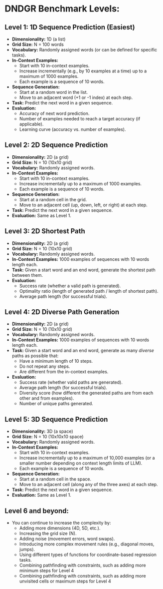 # **DNDGR Benchmark Levels:**

## **Level 1: 1D Sequence Prediction (Easiest)**

*   **Dimensionality:** 1D (a list)
*   **Grid Size:** N = 100 words
*   **Vocabulary:** Randomly assigned words (or can be defined for specific tasks).
*   **In-Context Examples:**
    *   Start with 10 in-context examples.
    *   Increase incrementally (e.g., by 10 examples at a time) up to a maximum of 1000 examples.
    *   Each example is a sequence of 10 words.
*   **Sequence Generation:**
    *   Start at a random word in the list.
    *   Move to an adjacent word (+1 or -1 index) at each step.
*   **Task:** Predict the next word in a given sequence.
*   **Evaluation:**
    *   Accuracy of next word prediction.
    *   Number of examples needed to reach a target accuracy (if applicable).
    *   Learning curve (accuracy vs. number of examples).

## **Level 2: 2D Sequence Prediction**

*   **Dimensionality:** 2D (a grid)
*   **Grid Size:** N = 10 (10x10 grid)
*   **Vocabulary:** Randomly assigned words.
*   **In-Context Examples:**
    *   Start with 10 in-context examples.
    *   Increase incrementally up to a maximum of 1000 examples.
    *   Each example is a sequence of 10 words.
*   **Sequence Generation:**
    *   Start at a random cell in the grid.
    *   Move to an adjacent cell (up, down, left, or right) at each step.
*   **Task:** Predict the next word in a given sequence.
*   **Evaluation:** Same as Level 1.

## **Level 3: 2D Shortest Path**

*   **Dimensionality:** 2D (a grid)
*   **Grid Size:** N = 10 (10x10 grid)
*   **Vocabulary:** Randomly assigned words.
*   **In-Context Examples:** 1000 examples of sequences with 10 words length each.
*   **Task:** Given a start word and an end word, generate the shortest path between them.
*   **Evaluation:**
    *   Success rate (whether a valid path is generated).
    *   Optimality ratio (length of generated path / length of shortest path).
    *   Average path length (for successful trials).

## **Level 4: 2D Diverse Path Generation**

*   **Dimensionality:** 2D (a grid)
*   **Grid Size:** N = 10 (10x10 grid)
*   **Vocabulary:** Randomly assigned words.
*   **In-Context Examples:** 1000 examples of sequences with 10 words length each.
*   **Task:** Given a start word and an end word, generate as many *diverse* paths as possible that:
    *   Have a minimum length of 10 steps.
    *   Do not repeat any steps.
    *   Are different from the in-context examples.
*   **Evaluation:**
    *   Success rate (whether valid paths are generated).
    *   Average path length (for successful trials).
    *   Diversity score (how different the generated paths are from each other and from examples).
    *   Number of unique paths generated.

## **Level 5: 3D Sequence Prediction**

*   **Dimensionality:** 3D (a space)
*   **Grid Size:** N = 10 (10x10x10 space)
*   **Vocabulary:** Randomly assigned words.
*   **In-Context Examples:**
    *   Start with 10 in-context examples.
    *   Increase incrementally up to a maximum of 10,000 examples (or a smaller number depending on context length limits of LLM).
    *   Each example is a sequence of 10 words.
*   **Sequence Generation:**
    *   Start at a random cell in the space.
    *   Move to an adjacent cell (along any of the three axes) at each step.
*   **Task:** Predict the next word in a given sequence.
*   **Evaluation:** Same as Level 1.

## **Level 6 and beyond:**

*   You can continue to increase the complexity by:
    *   Adding more dimensions (4D, 5D, etc.).
    *   Increasing the grid size (N).
    *   Adding noise (movement errors, word swaps).
    *   Introducing more complex movement rules (e.g., diagonal moves, jumps).
    *   Using different types of functions for coordinate-based regression tasks.
    *   Combining pathfinding with constraints, such as adding more minimum steps for Level 4
    *   Combining pathfinding with constraints, such as adding more unvisited cells or maximum steps for Level 4